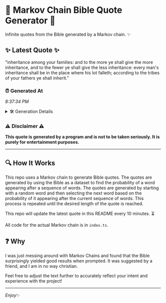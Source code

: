 # 📖 Markov Chain Bible Quote Generator 📖

Infinite quotes from the Bible generated by a Markov chain. ✨

## ✨ Latest Quote ✨
"inheritance among your families: and to the more ye shall give the more inheritance, and to the fewer ye shall give the less inheritance: every man's inheritance shall be in the place where his lot falleth; according to the tribes of your fathers ye shall inherit."

### ⏰ Generated At
*8:37:34 PM*

<details>
    <summary>🛠️ Generation Details</summary>
    <p>
        <strong>🌱 Seed:</strong> inheritance<br>
        <strong>🔄 Iterations:</strong> 45<br>
        <strong>📜 Context History:</strong><br>[ inheritance ]: among<br>[ inheritance, among ]: your<br>[ inheritance, among, your ]: families:<br>[ inheritance, among, your, families: ]: and<br>[ inheritance, among, your, families:, and ]: to<br>[ inheritance, among, your, families:, and, to ]: the<br>[ among, your, families:, and, to, the ]: more<br>[ your, families:, and, to, the, more ]: ye<br>[ families:, and, to, the, more, ye ]: shall<br>[ and, to, the, more, ye, shall ]: give<br>[ to, the, more, ye, shall, give ]: the<br>[ the, more, ye, shall, give, the ]: more<br>[ more, ye, shall, give, the, more ]: inheritance,<br>[ ye, shall, give, the, more, inheritance, ]: and<br>[ shall, give, the, more, inheritance,, and ]: to<br>[ give, the, more, inheritance,, and, to ]: the<br>[ the, more, inheritance,, and, to, the ]: fewer<br>[ more, inheritance,, and, to, the, fewer ]: ye<br>[ inheritance,, and, to, the, fewer, ye ]: shall<br>[ and, to, the, fewer, ye, shall ]: give<br>[ to, the, fewer, ye, shall, give ]: the<br>[ the, fewer, ye, shall, give, the ]: less<br>[ fewer, ye, shall, give, the, less ]: inheritance:<br>[ ye, shall, give, the, less, inheritance: ]: every<br>[ shall, give, the, less, inheritance:, every ]: man's<br>[ give, the, less, inheritance:, every, man's ]: inheritance<br>[ the, less, inheritance:, every, man's, inheritance ]: shall<br>[ less, inheritance:, every, man's, inheritance, shall ]: be<br>[ inheritance:, every, man's, inheritance, shall, be ]: in<br>[ every, man's, inheritance, shall, be, in ]: the<br>[ man's, inheritance, shall, be, in, the ]: place<br>[ inheritance, shall, be, in, the, place ]: where<br>[ shall, be, in, the, place, where ]: his<br>[ be, in, the, place, where, his ]: lot<br>[ in, the, place, where, his, lot ]: falleth;<br>[ the, place, where, his, lot, falleth; ]: according<br>[ place, where, his, lot, falleth;, according ]: to<br>[ where, his, lot, falleth;, according, to ]: the<br>[ his, lot, falleth;, according, to, the ]: tribes<br>[ lot, falleth;, according, to, the, tribes ]: of<br>[ falleth;, according, to, the, tribes, of ]: your<br>[ according, to, the, tribes, of, your ]: fathers<br>[ to, the, tribes, of, your, fathers ]: ye<br>[ the, tribes, of, your, fathers, ye ]: shall<br>[ tribes, of, your, fathers, ye, shall ]: inherit.<br>
    </p>
</details>

### ⚠️ Disclaimer ⚠️
**This quote is generated by a program and is not to be taken seriously. It is purely for entertainment purposes.**

---

## 🔍 How It Works

This repo uses a Markov chain to generate Bible quotes. The quotes are generated by using the Bible as a dataset to find the probability of a word appearing after a sequence of words. The quotes are generated by starting with a random word and then selecting the next word based on the probability of it appearing after the current sequence of words. This process is repeated until the desired length of the quote is reached.

This repo will update the latest quote in this README every 10 minutes. ⏳

All code for the actual Markov chain is in `index.ts`.

## ❓ Why

I was just messing around with Markov Chains and found that the Bible surprisingly yielded good results when prompted. 
It was suggested by a friend, and I am in no way christian.

Feel free to adjust the text further to accurately reflect your intent and experience with the project!

---

*Enjoy*✨
